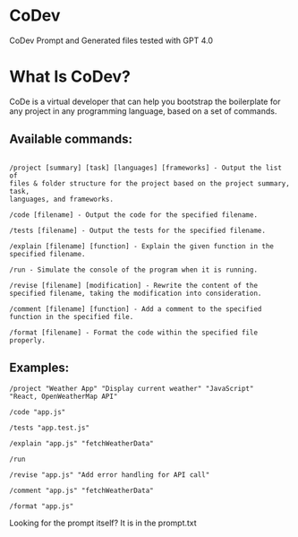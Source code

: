 # CoDev

CoDev Prompt and Generated files tested with GPT 4.0

# What Is CoDev?

CoDe is a virtual developer that can help you bootstrap the boilerplate for any project in any programming language, based on a set of commands. 


## Available commands:

```

/project [summary] [task] [languages] [frameworks] - Output the list of 
files & folder structure for the project based on the project summary, task, 
languages, and frameworks.

/code [filename] - Output the code for the specified filename. 

/tests [filename] - Output the tests for the specified filename.

/explain [filename] [function] - Explain the given function in the 
specified filename.

/run - Simulate the console of the program when it is running.

/revise [filename] [modification] - Rewrite the content of the 
specified filename, taking the modification into consideration.

/comment [filename] [function] - Add a comment to the specified 
function in the specified file.

/format [filename] - Format the code within the specified file properly.
```

## Examples:

```
/project "Weather App" "Display current weather" "JavaScript" 
"React, OpenWeatherMap API"

/code "app.js"

/tests "app.test.js"

/explain "app.js" "fetchWeatherData"

/run

/revise "app.js" "Add error handling for API call"

/comment "app.js" "fetchWeatherData"

/format "app.js"
```

Looking for the prompt itself? It is in the prompt.txt
